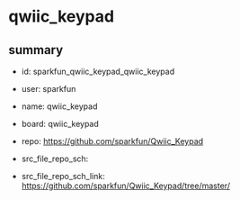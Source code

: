 # qwiic_keypad
 
## summary 
* id: sparkfun_qwiic_keypad_qwiic_keypad
* user: sparkfun
* name: qwiic_keypad
* board: qwiic_keypad
* repo: https://github.com/sparkfun/Qwiic_Keypad



* src_file_repo_sch: 
* src_file_repo_sch_link: https://github.com/sparkfun/Qwiic_Keypad/tree/master/






